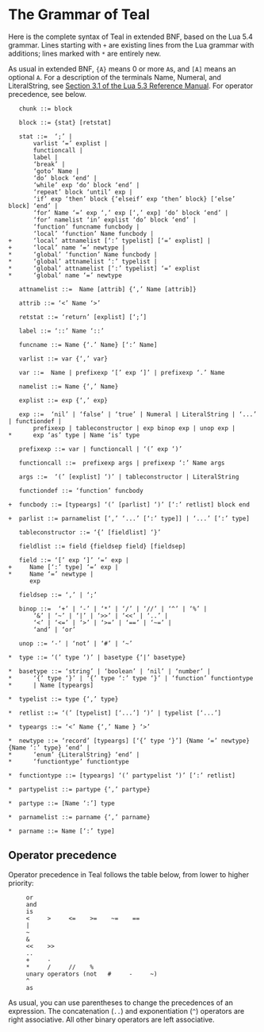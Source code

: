 # The Grammar of Teal

Here is the complete syntax of Teal in extended BNF, based on the Lua 5.4
grammar. Lines starting with `+` are existing lines from the Lua grammar
with additions; lines marked with `*` are entirely new.

As usual in extended BNF, `{A}` means 0 or more `A`s, and `[A]` means an
optional `A`. For a description of the terminals Name, Numeral, and
LiteralString, see [Section 3.1 of the Lua 5.3 Reference
Manual](https://www.lua.org/manual/5.3/manual.html#3.1). For operator
precedence, see below.

```
   chunk ::= block

   block ::= {stat} [retstat]

   stat ::=  ‘;’ |
       varlist ‘=’ explist |
       functioncall |
       label |
       ‘break’ |
       ‘goto’ Name |
       ‘do’ block ‘end’ |
       ‘while’ exp ‘do’ block ‘end’ |
       ‘repeat’ block ‘until’ exp |
       ‘if’ exp ‘then’ block {‘elseif’ exp ‘then’ block} [‘else’ block] ‘end’ |
       ‘for’ Name ‘=’ exp ‘,’ exp [‘,’ exp] ‘do’ block ‘end’ |
       ‘for’ namelist ‘in’ explist ‘do’ block ‘end’ |
       ‘function’ funcname funcbody |
       ‘local’ ‘function’ Name funcbody |
+      ‘local’ attnamelist [‘:’ typelist] [‘=’ explist] |
+      ‘local’ name ‘=’ newtype |
*      ‘global’ ‘function’ Name funcbody |
*      ‘global’ attnamelist ‘:’ typelist |
*      ‘global’ attnamelist [‘:’ typelist] ‘=’ explist
*      ‘global’ name ‘=’ newtype

   attnamelist ::=  Name [attrib] {‘,’ Name [attrib]}

   attrib ::= ‘<’ Name ‘>’

   retstat ::= ‘return’ [explist] [‘;’]

   label ::= ‘::’ Name ‘::’

   funcname ::= Name {‘.’ Name} [‘:’ Name]

   varlist ::= var {‘,’ var}

   var ::=  Name | prefixexp ‘[’ exp ‘]’ | prefixexp ‘.’ Name

   namelist ::= Name {‘,’ Name}

   explist ::= exp {‘,’ exp}

   exp ::=  ‘nil’ | ‘false’ | ‘true’ | Numeral | LiteralString | ‘...’ | functiondef |
       prefixexp | tableconstructor | exp binop exp | unop exp |
*      exp ‘as’ type | Name ‘is’ type

   prefixexp ::= var | functioncall | ‘(’ exp ‘)’

   functioncall ::=  prefixexp args | prefixexp ‘:’ Name args

   args ::=  ‘(’ [explist] ‘)’ | tableconstructor | LiteralString

   functiondef ::= ‘function’ funcbody

+  funcbody ::= [typeargs] ‘(’ [parlist] ‘)’ [‘:’ retlist] block end

+  parlist ::= parnamelist [‘,’ ‘...’ [‘:’ type]] | ‘...’ [‘:’ type]

   tableconstructor ::= ‘{’ [fieldlist] ‘}’

   fieldlist ::= field {fieldsep field} [fieldsep]

   field ::= ‘[’ exp ‘]’ ‘=’ exp |
+     Name [‘:’ type] ‘=’ exp |
*     Name ‘=’ newtype |
      exp

   fieldsep ::= ‘,’ | ‘;’

   binop ::=  ‘+’ | ‘-’ | ‘*’ | ‘/’ | ‘//’ | ‘^’ | ‘%’ |
       ‘&’ | ‘~’ | ‘|’ | ‘>>’ | ‘<<’ | ‘..’ |
       ‘<’ | ‘<=’ | ‘>’ | ‘>=’ | ‘==’ | ‘~=’ |
       ‘and’ | ‘or’

   unop ::= ‘-’ | ‘not’ | ‘#’ | ‘~’

*  type ::= ‘(’ type ‘)’ | basetype {‘|’ basetype}

*  basetype ::= ‘string’ | ‘boolean’ | ‘nil’ | ‘number’ |
*      ‘{’ type ‘}’ | ‘{’ type ‘:’ type ‘}’ | ‘function’ functiontype
*      | Name [typeargs]

*  typelist ::= type {‘,’ type}

*  retlist ::= ‘(’ [typelist] [‘...’] ‘)’ | typelist [‘...’]

*  typeargs ::= ‘<’ Name {‘,’ Name } ‘>’

*  newtype ::= ‘record’ [typeargs] [‘{’ type ‘}’] {Name ‘=’ newtype} {Name ‘:’ type} ‘end’ |
*      ‘enum’ {LiteralString} ‘end’ |
*      ‘functiontype’ functiontype

*  functiontype ::= [typeargs] ‘(’ partypelist ‘)’ [‘:’ retlist]

*  partypelist ::= partype {‘,’ partype}

*  partype ::= [Name ‘:’] type

*  parnamelist ::= parname {‘,’ parname}

*  parname ::= Name [‘:’ type]
```

## Operator precedence

Operator precedence in Teal follows the table below, from lower to higher priority:

```
     or
     and
     is
     <     >     <=    >=    ~=    ==
     |
     ~
     &
     <<    >>
     ..
     +     -
     *     /     //    %
     unary operators (not   #     -     ~)
     ^
     as
```

As usual, you can use parentheses to change the precedences of an expression.
The concatenation (`..`) and exponentiation (`^`) operators are right
associative. All other binary operators are left associative.
